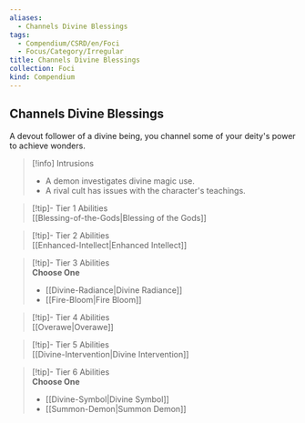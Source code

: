 ```yaml
---
aliases:
  - Channels Divine Blessings
tags:
  - Compendium/CSRD/en/Foci
  - Focus/Category/Irregular
title: Channels Divine Blessings
collection: Foci
kind: Compendium
---
```

## Channels Divine Blessings  
A devout follower of a divine being, you channel some of your deity's power to achieve wonders.  

>[!info] Intrusions  
>- A demon investigates divine magic use.  
>- A rival cult has issues with the character's teachings.  


>[!tip]- Tier 1 Abilities  
> [[Blessing-of-the-Gods|Blessing of the Gods]]  


>[!tip]- Tier 2 Abilities  
> [[Enhanced-Intellect|Enhanced Intellect]]  


>[!tip]- Tier 3 Abilities  
> **Choose One**  
>- [[Divine-Radiance|Divine Radiance]]  
>- [[Fire-Bloom|Fire Bloom]]  


>[!tip]- Tier 4 Abilities  
> [[Overawe|Overawe]]  


>[!tip]- Tier 5 Abilities  
> [[Divine-Intervention|Divine Intervention]]  


>[!tip]- Tier 6 Abilities  
> **Choose One**  
>- [[Divine-Symbol|Divine Symbol]]  
>- [[Summon-Demon|Summon Demon]]